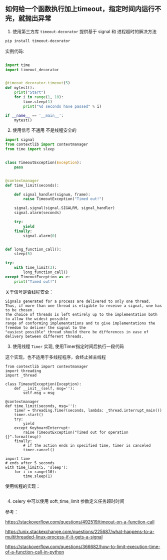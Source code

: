 ## 如何给一个函数执行加上timeout，指定时间内运行不完，就抛出异常

1. 使用第三方库 ```timeout-decorator``` 提供基于 signal 和 进程超时的解决方法

```bash
pip install timeout-decorator
```

实例代码:

```Python

import time
import timeout_decorator


@timeout_decorator.timeout(5)
def mytest():
    print("Start")
    for i in range(1, 10):
        time.sleep(1)
        print("%d seconds have passed" % i)

if __name__ == '__main__':
    mytest()

```

2. 使用信号 不通用 不是线程安全的

```Python
import signal
from contextlib import contextmanager
from time import sleep


class TimeoutException(Exception):
    pass


@contextmanager
def time_limit(seconds):

    def signal_handler(signum, frame):
        raise TimeoutException("Timed out!")

    signal.signal(signal.SIGALRM, signal_handler)
    signal.alarm(seconds)

    try:
        yield
    finally:
        signal.alarm(0)


def long_function_call():
    sleep(5)

try:
    with time_limit(3):
        long_function_call()
except TimeoutException as e:
    print("Timed out!")

```

关于信号是否线程安全：

```
Signals generated for a process are delivered to only one thread.
Thus, if more than one thread is eligible to receive a signal, one has to be chosen.
The choice of threads is left entirely up to the implementation both to allow the widest possible
range of conforming implementations and to give implementations the freedom to deliver the signal to the
"easiest possible" thread should there be differences in ease of delivery between different threads.
```

3. 使用线程 `Timer` 实现, 使用Timer指定时间后执行一段代码

这个实现，也不适用于多线程程序，会终止掉主线程

```
from contextlib import contextmanager
import threading
import _thread

class TimeoutException(Exception):
    def __init__(self, msg=''):
        self.msg = msg

@contextmanager
def time_limit(seconds, msg=''):
    timer = threading.Timer(seconds, lambda: _thread.interrupt_main())
    timer.start()
    try:
        yield
    except KeyboardInterrupt:
        raise TimeoutException("Timed out for operation {}".format(msg))
    finally:
        # if the action ends in specified time, timer is canceled
        timer.cancel()

import time
# ends after 5 seconds
with time_limit(5, 'sleep'):
    for i in range(10):
        time.sleep(1)
```

使用线程的实现：

```

```


4. celery 中可以使用  soft_time_limit 参数定义任务超时时间

参考：

https://stackoverflow.com/questions/492519/timeout-on-a-function-call

https://unix.stackexchange.com/questions/225687/what-happens-to-a-multithreaded-linux-process-if-it-gets-a-signal

https://stackoverflow.com/questions/366682/how-to-limit-execution-time-of-a-function-call-in-python
